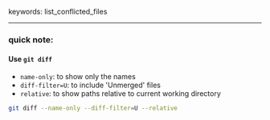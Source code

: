 keywords: list_conflicted_files

---
### quick note:
#### Use `git diff`
* `name-only`: to show only the names
* `diff-filter=U`: to include 'Unmerged' files
* `relative`: to show paths relative to current working directory

```sh
git diff --name-only --diff-filter=U --relative
```